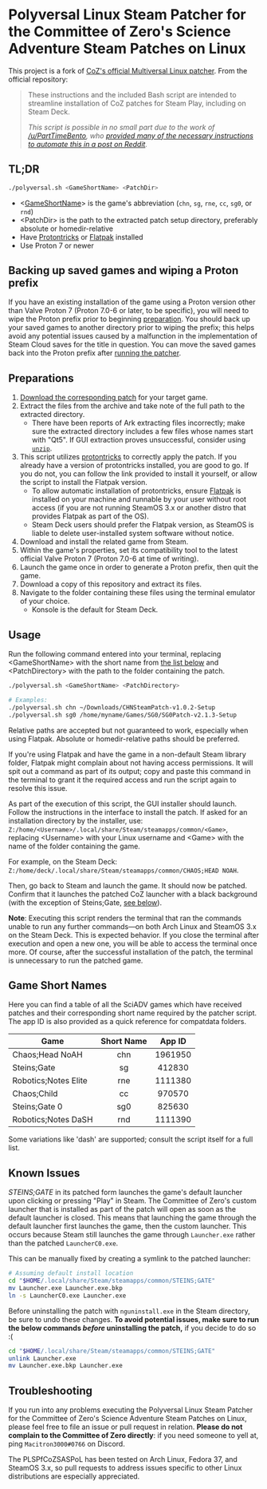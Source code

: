 # Polyversal Linux Steam Patcher for the Committee of Zero's Science Adventure Steam Patches on Linux

This project is a fork of [CoZ's official Multiversal Linux patcher](https://github.com/CommitteeOfZero/multiversal-coz-linux-patcher). From the official repository:

> These instructions and the included Bash script are intended to streamline installation of CoZ patches for Steam Play, including on Steam Deck.
> 
> *This script is possible in no small part due to the work of [/u/PartTimeBento](https://www.reddit.com/u/PartTimeBento), who [provided many of the necessary instructions to automate this in a post on Reddit](https://www.reddit.com/r/SteamDeck/comments/uitpca/patching_steinsgate_and_steinsgate0_on_the).*

## TL;DR

```sh
./polyversal.sh <GameShortName> <PatchDir>
```

- &lt;[GameShortName](#game-short-names)&gt; is the game's abbreviation (`chn`, `sg`, `rne`, `cc`, `sg0`, or `rnd`)
- &lt;PatchDir&gt; is the path to the extracted patch setup directory, preferably absolute or homedir-relative
- Have [Protontricks](https://github.com/Matoking/protontricks) or [Flatpak](https://flatpak.org/setup/) installed
- Use Proton 7 or newer


## Backing up saved games and wiping a Proton prefix

If you have an existing installation of the game using a Proton version other than Valve Proton 7 (Proton 7.0-6 or later, to be specific), you will need to wipe the Proton prefix prior to beginning [preparation](#preparations). You should back up your saved games to another directory prior to wiping the prefix; this helps avoid any potential issues caused by a malfunction in the implementation of Steam Cloud saves for the title in question. You can move the saved games back into the Proton prefix after [running the patcher](#usage).

## Preparations

1. [Download the corresponding patch](https://sonome.dareno.me/projects) for your target game.
2. Extract the files from the archive and take note of the full path to the extracted directory.
    - There have been reports of Ark extracting files incorrectly; make sure the extracted directory includes a few files whose names start with "Qt5". If GUI extraction proves unsuccessful, consider using [`unzip`](https://linux.die.net/man/1/unzip).
3. This script utilizes [protontricks](https://github.com/Matoking/protontricks) to correctly apply the patch. If you already have a version of protontricks installed, you are good to go. If you do not, you can follow the link provided to install it yourself, or allow the script to install the Flatpak version.
    - To allow automatic installation of protontricks, ensure [Flatpak](https://flatpak.org/setup/) is installed on your machine and runnable by your user without root access (if you are not running SteamOS 3.x or another distro that provides Flatpak as part of the OS).
    - Steam Deck users should prefer the Flatpak version, as SteamOS is liable to delete user-installed system software without notice.
4. Download and install the related game from Steam.
5. Within the game's properties, set its compatibility tool to the latest official Valve Proton 7 (Proton 7.0-6 at time of writing).
6. Launch the game once in order to generate a Proton prefix, then quit the game.
7. Download a copy of this repository and extract its files.
8. Navigate to the folder containing these files using the terminal emulator of your choice.
    - Konsole is the default for Steam Deck.

## Usage

Run the following command entered into your terminal, replacing &lt;GameShortName&gt; with the short name from [the list below](#game-short-names) and &lt;PatchDirectory&gt; with the path to the folder containing the patch. 

```sh
./polyversal.sh <GameShortName> <PatchDirectory>

# Examples:
./polyversal.sh chn ~/Downloads/CHNSteamPatch-v1.0.2-Setup
./polyversal.sh sg0 /home/myname/Games/SG0/SG0Patch-v2.1.3-Setup
```

Relative paths are accepted but not guaranteed to work, especially when using Flatpak. Absolute or homedir-relative paths should be preferred.

If you're using Flatpak and have the game in a non-default Steam library folder, Flatpak might complain about not having access permissions. It will spit out a command as part of its output; copy and paste this command in the terminal to grant it the required access and run the script again to resolve this issue.

As part of the execution of this script, the GUI installer should launch. Follow the instructions in the interface to install the patch. If asked for an installation directory by the installer, use: `Z:/home/<Username>/.local/share/Steam/steamapps/common/<Game>`, replacing &lt;Username&gt; with your Linux username and &lt;Game&gt; with the name of the folder containing the game.

For example, on the Steam Deck: `Z:/home/deck/.local/share/Steam/steamapps/common/CHAOS;HEAD NOAH`.

Then, go back to Steam and launch the game. It should now be patched. Confirm that it launches the patched CoZ launcher with a black background (with the exception of Steins;Gate, [see below](#known-issues)).

**Note**: Executing this script renders the terminal that ran the commands unable to run any further commands&mdash;on both Arch Linux and SteamOS 3.x on the Steam Deck. This is expected behavior. If you close the terminal after execution and open a new one, you will be able to access the terminal once more. Of course, after the successful installation of the patch, the terminal is unnecessary to run the patched game.

## Game Short Names

Here you can find a table of all the SciADV games which have received patches and their corresponding short name required by the patcher script. The app ID is also provided as a quick reference for compatdata folders.

| **Game**              | **Short Name** | **App ID** |
| ----------------      |:--------------:|:----------:|
| Chaos;Head NoAH       |      chn       | 1961950    |
| Steins;Gate           |       sg       | 412830     |
| Robotics;Notes Elite  |      rne       | 1111380    |
| Chaos;Child           |       cc       | 970570     |
| Steins;Gate 0         |      sg0       | 825630     |
| Robotics;Notes DaSH   |      rnd       | 1111390    |

Some variations like 'dash' are supported; consult the script itself for a full list.

## Known Issues

*STEINS;GATE* in its patched form launches the game's default launcher upon clicking or pressing "Play" in Steam. The Committee of Zero's custom launcher that is installed as part of the patch will open as soon as the default launcher is closed. This means that launching the game through the default launcher first launches the game, then the custom launcher. This occurs because Steam still launches the game through `Launcher.exe` rather than the patched `LauncherC0.exe`.

This can be manually fixed by creating a symlink to the patched launcher:

```sh
# Assuming default install location
cd "$HOME/.local/share/Steam/steamapps/common/STEINS;GATE"
mv Launcher.exe Launcher.exe.bkp
ln -s LauncherC0.exe Launcher.exe
```

Before uninstalling the patch with `nguninstall.exe` in the Steam directory, be sure to undo these changes. **To avoid potential issues, make sure to run the below commands _before_ uninstalling the patch,** if you decide to do so :(

```sh
cd "$HOME/.local/share/Steam/steamapps/common/STEINS;GATE"
unlink Launcher.exe
mv Launcher.exe.bkp Launcher.exe
```

## Troubleshooting

If you run into any problems executing the Polyversal Linux Steam Patcher for the Committee of Zero's Science Adventure Steam Patches on Linux, please feel free to file an issue or pull request in relation. **Please do not complain to the Committee of Zero directly**: if you need someone to yell at, ping `Macitron3000#0766` on Discord.

The PLSPfCoZSASPoL has been tested on Arch Linux, Fedora 37, and SteamOS 3.x, so pull requests to address issues specific to other Linux distributions are especially appreciated.
